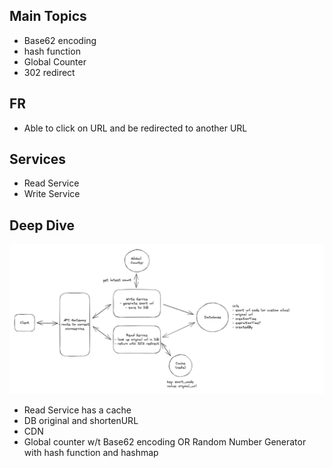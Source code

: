 ## Main Topics

- Base62 encoding
- hash function
- Global Counter
- 302 redirect

## FR

- Able to click on URL and be redirected to another URL

## Services

- Read Service
- Write Service

## Deep Dive

![alt text](./Images/URLShortner.png)

- Read Service has a cache
- DB original and shortenURL
- CDN
- Global counter w/t Base62 encoding OR Random Number Generator with hash function and hashmap
